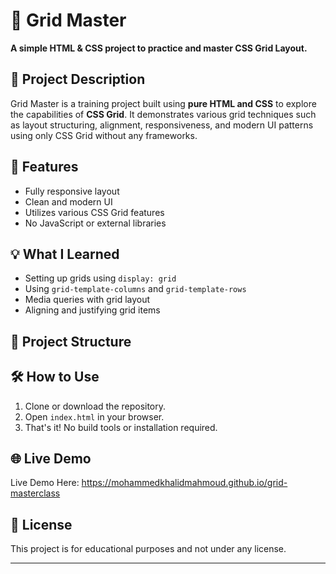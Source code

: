 # 🧱 Grid Master

**A simple HTML & CSS project to practice and master CSS Grid Layout.**

## 📌 Project Description

Grid Master is a training project built using **pure HTML and CSS** to explore the capabilities of **CSS Grid**. It demonstrates various grid techniques such as layout structuring, alignment, responsiveness, and modern UI patterns using only CSS Grid without any frameworks.

## 🚀 Features

- Fully responsive layout
- Clean and modern UI
- Utilizes various CSS Grid features
- No JavaScript or external libraries

## 💡 What I Learned

- Setting up grids using `display: grid`
- Using `grid-template-columns` and `grid-template-rows`
- Media queries with grid layout
- Aligning and justifying grid items

## 📂 Project Structure

## 🛠️ How to Use

1. Clone or download the repository.
2. Open `index.html` in your browser.
3. That's it! No build tools or installation required.

## 🌐 Live Demo

Live Demo Here: https://mohammedkhalidmahmoud.github.io/grid-masterclass

## 📄 License

This project is for educational purposes and not under any license.

---
